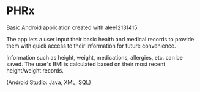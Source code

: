 # PHRx



Basic Android application created with alee12131415.

The app lets a user input their basic health and medical records to provide them with quick access to their information for future convenience.

Information such as height, weight, medications, allergies, etc. can be saved. The user's BMI is calculated based on their most recent height/weight records.




(Android Studio: Java, XML, SQL)
